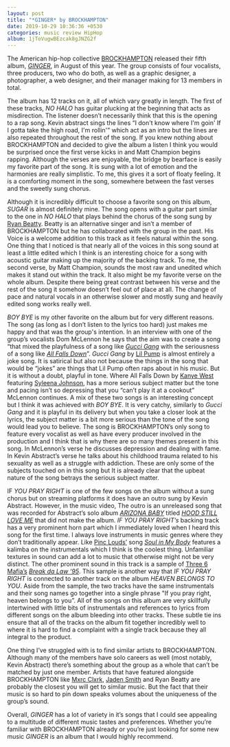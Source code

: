 ```yaml
---
layout: post
title: "*GINGER* by BROCKHAMPTON"
date: 2019-10-29 10:36:36 +0530
categories: music review HipHop
album: 1jToVugwBEzcak8gJNZG2f
---
```


The American hip-hop collective [BROCKHAMPTON](https://www.instagram.com/christi2n/brkhmptn/) released their fifth album, [*GINGER*](https://open.spotify.com/album/1jToVugwBEzcak8gJNZG2f), in August of this year. The group consists of four vocalists, three producers, two who do both, as well as a graphic designer, a photographer, a web designer, and their manager making for 13 members in total.

The album has 12 tracks on it, all of which vary greatly in length. The first of these tracks, *NO HALO* has guitar plucking at the beginning that acts as misdirection. The listener doesn’t necessarily think that this is the opening to a rap song. Kevin abstract sings the lines “I don't know where I'm goin' If  I gotta take the high road, I'm rollin'” which act as an intro but the lines are also repeated throughout the rest of the song. If you knew nothing about BROCKHAMPTON and decided to give the album a listen I think you would be surprised once the first verse kicks in and Matt Champion begins rapping. Although the verses are enjoyable, the bridge by bearface is easily my favorite part of the song. It is sung with a lot of emotion and the harmonies are really simplistic. To me, this gives it a sort of floaty feeling. It is a comforting moment in the song, somewhere between the fast verses and the sweetly sung chorus.

Although it is incredibly difficult to choose a favorite song on this album, *SUGAR* is almost definitely mine. The song opens with a guitar part similar to the one in *NO HALO* that plays behind the chorus of the song sung by [Ryan Beatty](https://www.instagram.com/ryanbeatty/). Beatty is an alternative singer and isn’t a member of BROCKHAMPTON but he has collaborated with the group in the past. His Voice is a welcome addition to this track as it feels natural within the song. One thing that I noticed is that nearly all of the voices in this song sound at least a little edited which I think is an interesting choice for a song with acoustic guitar making up the majority of the backing track. To me, the second verse, by Matt Champion, sounds the most raw and unedited which makes it stand out within the track. It also might be my favorite verse on the whole album. Despite there being great contrast between his verse and the rest of the song it somehow doesn’t feel out of place at all. The change of pace and natural vocals in an otherwise slower and mostly sung and heavily edited song works really well.

*BOY BYE* is my other favorite on the album but for very different reasons. The song (as long as I don’t listen to the lyrics too hard) just makes me happy and that was the group's intention. In an interview with one of the group’s vocalists Dom McLennon he says that the aim was to create a song “that mixed the playfulness of a song like [*Gucci Gang*](https://open.spotify.com/track/43ZyHQITOjhciSUUNPVRHc) with the seriousness of a song like [*All Falls Down*](https://open.spotify.com/track/5SkRLpaGtvYPhw02vZhQQ9)”. *Gucci Gang* by [Lil Pump](https://www.instagram.com/lilpump/) is almost entirely a joke song. It is satirical but also not because the things in the song that would be “jokes” are things that Lil Pump often raps about in his music. But it is without a doubt, playful in tone. Where All Falls Down by [Kanye West](https://twitter.com/kanyewest) featuring [Syleena Johnson](https://www.instagram.com/syleenajohnson/), has a more serious subject matter but the tone and pacing isn’t so depressing that you “can’t play it at a cookout” McLennon continues. A mix of these two songs is an interesting concept but I think it was achieved with *BOY BYE*. It is very catchy, similarly to *Gucci Gang* and it is playful in its delivery but when you take a closer look at the lyrics, the subject matter is a bit more serious than the tone of the song would lead you to believe. The song is BROCKHAMPTON’s only song to feature every vocalist as well as have every producer involved in the production and I think that is why there are so many themes present in this song. In McLennon’s verse he discusses depression and dealing with fame. In Kevin Abstract’s verse he talks about his childhood trauma related to his sexuality as well as a struggle with addiction. These are only some of the subjects touched on in this song but It is already clear that the upbeat nature of the song betrays the serious subject matter.

IF *YOU PRAY RIGHT* is one of the few songs on the album without a sung chorus but on streaming platforms it does have an outro sung by Kevin Abstract. However, in the music video, The outro is an unreleased song that was recorded for Abstract’s solo album [*ARIZONA BABY*](https://open.spotify.com/album/6wi40lIjhukePWyXRKY7qO) titled [*HOOD STILL LOVE ME*](https://open.spotify.com/episode/4zjTCZQuBb3jDvmGpjaxm3) that did not make the album. *IF YOU PRAY RIGHT’s* backing track has a very prominent horn part which I immediately loved when I heard this song for the first time. I always love instruments in music genres where they don’t traditionally appear. Like [Pinc Louds’](https://www.instagram.com/pinclouds/?hl=en) song [*Soul in My Body*](https://open.spotify.com/track/36TsQkrgaPY1Le2ozgWKAV) features a kalimba on the instrumentals which I think is the coolest thing. Unfamiliar textures in sound can add a lot to music that otherwise might not be very distinct. The other prominent sound in this track is a sample of [Three 6 Mafia’s](https://www.instagram.com/djpaulkom/?hl=pt-br) [*Break da Law ‘95*](https://open.spotify.com/track/1AycXt35iOUKnNlqL3sINt). This sample is another way that *IF YOU PRAY RIGHT* is connected to another track on the album *HEAVEN BELONGS TO YOU*. Aside from the sample, the two tracks have the same instrumentals and their song names go together into a single phrase "If you pray right, heaven belongs to you”. All of the songs on this album are very skillfully intertwined with little bits of instrumentals and references to lyrics from different songs on the album bleeding into other tracks. These subtle tie ins ensure that all of the tracks on the album fit together incredibly well to where it is hard to find a complaint with a single track because they all integral to the product.

One thing I’ve struggled with is to find similar artists to BROCKHAMPTON. Although many of the members have solo careers as well (most notably, Kevin Abstract) there’s something about the group as a whole that can’t be matched by just one member. Artists that have featured alongside BROCKHAMPTON like [Mxrc Clxrk](https://www.instagram.com/mxrclxrk/?hl=pt-br), [Jaden Smith](https://www.instagram.com/c.syresmith/?hl=pt-br) and Ryan Beatty are probably the closest you will get to similar music. But the fact that their music is so hard to pin down speaks volumes about the uniqueness of the group’s sound. 

Overall, *GINGER* has a lot of variety in it’s songs that I could see appealing to a multitude of different music tastes and preferences. Whether you’re familiar with BROCKHAMPTON already or you’re just looking for some new music *GINGER* is an album that I would highly recommend.
